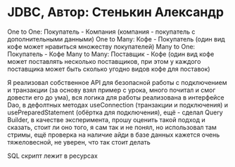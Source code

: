 # JDBC, Автор: Стенькин Александр

One to One: Покупатель - Компания (компания - покупатель с дополнительными данными) 
One to Many: Кофе - Покупатель (один вид кофе может нравиться множеству покупателей) 
Many to One: Покупатель - Кофе 
Many to Many: Поставщик - Кофе (один вид кофе может поставлять несколько поставщиков, при этом у каждого поставщика может быть сколько угодно видов кофе для поставок) 

Я реализовал собственное API для безопасной работы с подключением и транзакции (за основу взял пример с урока, много почитал и смог довести его до ума), вся логика для работы реализована  в интерфейсе Dao, в дефолтных методах useConnection (транзакции и подключения) и usePreparedStatement (обёртка для подключения), ещё - сделал Query Builder, в качестве эксперимента, прошу оценить такой подход и сказать, стоит ли оно того, я сам так и не понял, но использовал там стримы, ещё проверка на наличие айди в базе данных кажется очень тяжеловесной, не уверен, что так стоит делать 

SQL скрипт лежит в ресурсах
